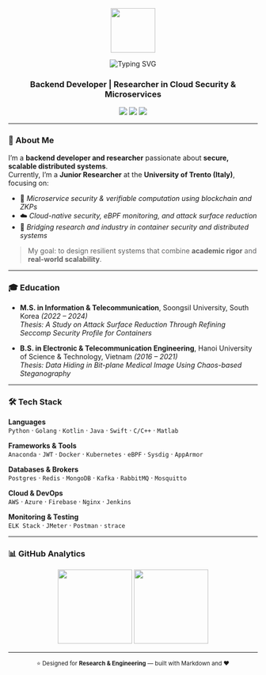 <!-- README.md -->

<div align="center">
  <img src="https://media.giphy.com/media/MeJgB3yMMwIaHmKD4z/giphy.gif" width="90"/>
</div>

<p align="center">
  <img src="https://readme-typing-svg.demolab.com?font=Fira+Code&pause=2000&color=00BFFF&center=true&vCenter=true&width=600&lines=Hi%2C+I'm+Nguyen+Thi+Thuy+Linh+%F0%9F%91%8B" alt="Typing SVG" />
</p>
<h3 align="center">Backend Developer | Researcher in Cloud Security & Microservices</h3>

<p align="center">
  <a href="https://www.linkedin.com/in/thi-thuy-linh-nguyen-5294431a0/"><img src="https://img.shields.io/badge/LinkedIn-blue?style=for-the-badge&logo=linkedin&logoColor=white"></a>
  <a href="mailto:linhntt.unitn@gmail.com"><img src="https://img.shields.io/badge/Gmail-red?style=for-the-badge&logo=gmail&logoColor=white"></a>
  <a href="https://github.com/Linhhntt"><img src="https://img.shields.io/badge/GitHub-black?style=for-the-badge&logo=github&logoColor=white"></a>
</p>

---

### 🧭 About Me

I’m a **backend developer and researcher** passionate about **secure, scalable distributed systems**.  
Currently, I’m a **Junior Researcher** at the **University of Trento (Italy)**, focusing on:
- 🧩 *Microservice security & verifiable computation using blockchain and ZKPs*
- ☁️ *Cloud-native security, eBPF monitoring, and attack surface reduction*
- 🔐 *Bridging research and industry in container security and distributed systems*

> My goal: to design resilient systems that combine **academic rigor** and **real-world scalability**.

---

### 🎓 Education

- **M.S. in Information & Telecommunication**, Soongsil University, South Korea *(2022 – 2024)*  
  *Thesis: A Study on Attack Surface Reduction Through Refining Seccomp Security Profile for Containers*

- **B.S. in Electronic & Telecommunication Engineering**, Hanoi University of Science & Technology, Vietnam *(2016 – 2021)*  
  *Thesis: Data Hiding in Bit-plane Medical Image Using Chaos-based Steganography*

---


### 🛠️ Tech Stack

**Languages**  
`Python` · `Golang` · `Kotlin` · `Java` · `Swift` · `C/C++` · `Matlab`

**Frameworks & Tools**  
 `Anaconda` · `JWT` · `Docker` · `Kubernetes` · `eBPF` · `Sysdig` · `AppArmor`

**Databases & Brokers**  
`Postgres` · `Redis` · `MongoDB` · `Kafka` · `RabbitMQ` · `Mosquitto`

**Cloud & DevOps**  
`AWS` · `Azure` · `Firebase` · `Nginx` · `Jenkins` 

**Monitoring & Testing**  
`ELK Stack` · `JMeter` · `Postman` · `strace`

---

### 📊 GitHub Analytics

<p align="center">
  <img src="https://github-readme-stats.vercel.app/api?username=Linhhntt&show_icons=true&theme=transparent&hide_title=true" height="150" />
  <img src="https://github-readme-stats.vercel.app/api/top-langs/?username=Linhhntt&layout=compact&theme=transparent" height="150" />
</p>

---

<div align="center">
  <sub>⭐ Designed for <b>Research & Engineering</b> — built with Markdown and ❤️</sub>
</div>
